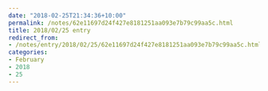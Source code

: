 ```yaml
---
date: "2018-02-25T21:34:36+10:00"
permalink: /notes/62e11697d24f427e8181251aa093e7b79c99aa5c.html
title: 2018/02/25 entry
redirect_from:
- /notes/entry/2018/02/25/62e11697d24f427e8181251aa093e7b79c99aa5c.html
categories:
- February
- 2018
- 25
---
```

